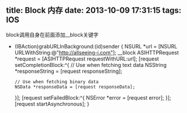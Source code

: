 title: Block 内存
date: 2013-10-09 17:31:15
tags: IOS
---
<p>
block调用自身在前面添加__block关键字
</p>

- (IBAction)grabURLInBackground:(id)sender
{
   NSURL *url = [NSURL URLWithString:@"http://allseeing-i.com"];
   __block ASIHTTPRequest *request = [ASIHTTPRequest requestWithURL:url];
   [request setCompletionBlock:^{
      // Use when fetching text data
      NSString *responseString = [request responseString];
 
      // Use when fetching binary data
      NSData *responseData = [request responseData];
   }];
   [request setFailedBlock:^{
      NSError *error = [request error];
   }];
   [request startAsynchronous];
}
